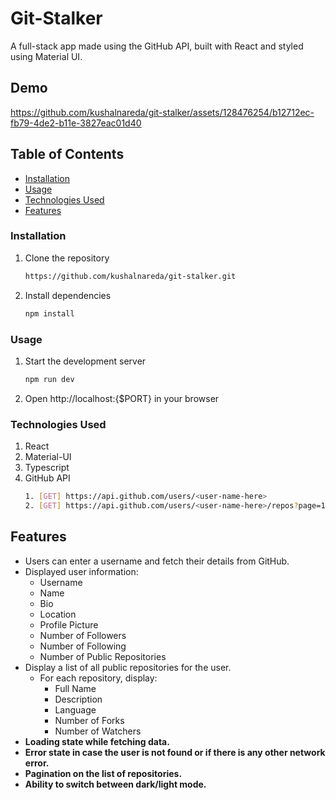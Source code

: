 # Git-Stalker

A full-stack app made using the GitHub API, built with React and styled using Material UI.

## Demo




https://github.com/kushalnareda/git-stalker/assets/128476254/b12712ec-fb79-4de2-b11e-3827eac01d40






## Table of Contents

- [Installation](#installation)
- [Usage](#usage)
- [Technologies Used](#technologies-used)
- [Features](#features)

### Installation

1. Clone the repository
   ```sh
   https://github.com/kushalnareda/git-stalker.git
   
2. Install dependencies
   ```sh
   npm install

### Usage

1. Start the development server
   ```sh
   npm run dev
   
2. Open http://localhost:{$PORT} in your browser

### Technologies Used

1. React
2. Material-UI
3. Typescript
4. GitHub API
   ```sh
   1. [GET] https://api.github.com/users/<user-name-here>
   2. [GET] https://api.github.com/users/<user-name-here>/repos?page=1&per_page=10


## Features

- Users can enter a username and fetch their details from GitHub.
- Displayed user information:
  - Username
  - Name
  - Bio
  - Location
  - Profile Picture
  - Number of Followers
  - Number of Following
  - Number of Public Repositories
- Display a list of all public repositories for the user.
  - For each repository, display:
    - Full Name
    - Description
    - Language
    - Number of Forks
    - Number of Watchers
- **Loading state while fetching data.**
- **Error state in case the user is not found or if there is any other network error.**
- **Pagination on the list of repositories.**
- **Ability to switch between dark/light mode.**

